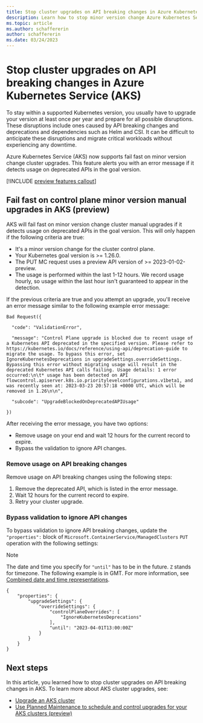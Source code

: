 ```yaml
---
title: Stop cluster upgrades on API breaking changes in Azure Kubernetes Service (AKS) (preview)
description: Learn how to stop minor version change Azure Kubernetes Service (AKS) cluster upgrades on API breaking changes.
ms.topic: article
ms.author: schaffererin
author: schaffererin
ms.date: 03/24/2023
---
```


# Stop cluster upgrades on API breaking changes in Azure Kubernetes Service (AKS)

To stay within a supported Kubernetes version, you usually have to upgrade your version at least once per year and prepare for all possible disruptions. These disruptions include ones caused by API breaking changes and deprecations and dependencies such as Helm and CSI. It can be difficult to anticipate these disruptions and migrate critical workloads without experiencing any downtime.

Azure Kubernetes Service (AKS) now supports fail fast on minor version change cluster upgrades. This feature alerts you with an error message if it detects usage on deprecated APIs in the goal version.

[!INCLUDE [preview features callout](./includes/preview/preview-callout.md)]

## Fail fast on control plane minor version manual upgrades in AKS (preview)

AKS will fail fast on minor version change cluster manual upgrades if it detects usage on deprecated APIs in the goal version. This will only happen if the following criteria are true:

- It's a minor version change for the cluster control plane.
- Your Kubernetes goal version is >= 1.26.0.
- The PUT MC request uses a preview API version of >= 2023-01-02-preview.
- The usage is performed within the last 1-12 hours. We record usage hourly, so usage within the last hour isn't guaranteed to appear in the detection.

If the previous criteria are true and you attempt an upgrade, you'll receive an error message similar to the following example error message:

```
Bad Request({

  "code": "ValidationError",

  "message": "Control Plane upgrade is blocked due to recent usage of a Kubernetes API deprecated in the specified version. Please refer to https://kubernetes.io/docs/reference/using-api/deprecation-guide to migrate the usage. To bypass this error, set IgnoreKubernetesDeprecations in upgradeSettings.overrideSettings. Bypassing this error without migrating usage will result in the deprecated Kubernetes API calls failing. Usage details: 1 error occurred:\n\t* usage has been detected on API flowcontrol.apiserver.k8s.io.prioritylevelconfigurations.v1beta1, and was recently seen at: 2023-03-23 20:57:18 +0000 UTC, which will be removed in 1.26\n\n",

  "subcode": "UpgradeBlockedOnDeprecatedAPIUsage"

})
```

After receiving the error message, you have two options:

- Remove usage on your end and wait 12 hours for the current record to expire.
- Bypass the validation to ignore API changes.

### Remove usage on API breaking changes

Remove usage on API breaking changes using the following steps:

1. Remove the deprecated API, which is listed in the error message.
2. Wait 12 hours for the current record to expire.
3. Retry your cluster upgrade.

### Bypass validation to ignore API changes

To bypass validation to ignore API breaking changes, update the `"properties":` block of `Microsoft.ContainerService/ManagedClusters` `PUT` operation with the following settings:

> [!NOTE]
> The date and time you specify for `"until"` has to be in the future. `Z` stands for timezone. The following example is in GMT. For more information, see [Combined date and time representations](https://en.wikipedia.org/wiki/ISO_8601#Combined_date_and_time_representations).

```
{
    "properties": {
        "upgradeSettings": {
            "overrideSettings": {
                "controlPlaneOverrides": [
                    "IgnoreKubernetesDeprecations"
                ],
                "until": "2023-04-01T13:00:00Z"
            }
        }
    }
}
```

## Next steps

In this article, you learned how to stop cluster upgrades on API breaking changes in AKS. To learn more about AKS cluster upgrades, see:

- [Upgrade an AKS cluster][upgrade-cluster]
- [Use Planned Maintenance to schedule and control upgrades for your AKS clusters (preview)][planned-maintenance-aks]

<!-- INTERNAL LINKS -->
[upgrade-cluster]: upgrade-cluster.md
[planned-maintenance-aks]: planned-maintenance.md
